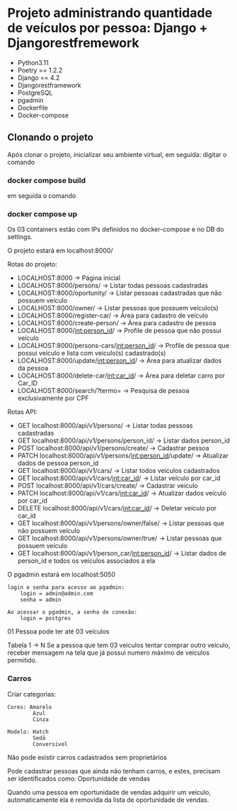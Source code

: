 
# Projeto administrando quantidade de veículos por pessoa: Django + Djangorestfremework


 - Python3.11
 - Poetry == 1.2.2
 - Django == 4.2
 - Djangorestframework
 - PostgreSQL
 - pgadmin
 - Dockerfile
 - Docker-compose

## Clonando o projeto
Após clonar o projeto, inicializar seu ambiente virtual, em seguida:
digitar o comando 
###    docker compose build
em seguida o comando
###    docker compose up

Os 03 containers estão com IPs definidos no docker-compose e no DB do settings.

O projeto estará em localhost:8000/

Rotas do projeto:
 - LOCALHOST:8000 → Página inicial
 - LOCALHOST:8000/persons/ → Listar todas pessoas cadastradas
 - LOCALHOST:8000/oportunity/ → Listar pessoas cadastradas que não possuem veículo
 - LOCALHOST:8000/owner/ → Listar pessoas que possuem veículo(s)
 - LOCALHOST:8000/register-car/ → Área para cadastro de veículo
 - LOCALHOST:8000/create-person/ → Área para cadastro de pessoa
 - LOCALHOST:8000/<int:person_id>/ → Profile de pessoa que não possui veículo
 - LOCALHOST:8000/persons-cars/<int:person_id>/ → Profile de pessoa que possui veículo e lista com veículo(s) cadastrado(s)
 - LOCALHOST:8000/update/<int:person_id>/ → Área para atualizar dados da pessoa
 - LOCALHOST:8000/delete-car/<int:car_id>/ → Área para deletar carro por Car_ID
 - LOCALHOST:8000/search/?termo= → Pesquisa de pessoa exclusivamente por CPF

Rotas API:
 - GET    localhost:8000/api/v1/persons/ → Listar todas pessoas cadastradas
 - GET    localhost:8000/api/v1/persons/person_id/ → Listar dados person_id
 - POST   localhost:8000/api/v1/persons/create/ → Cadastrar pessoa
 - PATCH  localhost:8000/api/v1/persons/<int:person_id>/update/ → Atualizar dados de pessoa person_id
 - GET    localhost:8000/api/v1/cars/ → Listar todos veículos cadastrados
 - GET    localhost:8000/api/v1/cars/<int:car_id>/ → Listar veículo por car_id
 - POST   localhost:8000/api/v1/cars/create/ → Cadastrar veículo
 - PATCH  localhost:8000/api/v1/cars/<int:car_id>/ → Atualizar dados veículo por car_id
 - DELETE localhost:8000/api/v1/cars/<int:car_id>/ → Deletar veículo por car_id
 - GET    localhost:8000/api/v1/persons/owner/false/ → Listar pessoas que não possuem veículo
 - GET    localhost:8000/api/v1/persons/owner/true/ → Listar pessoas que possuem veículo
 - GET    localhost:8000/api/v1/person_car/<int:person_id>/ → Listar dados de person_id e todos os veículos associados a ela

O pgadmin estará em localhost:5050

    login e senha para acesso ao pgadmin:
        login = admin@admin.com
        senha = admin

    Ao acessar o pgadmin, a senha de conexão:
        login = postgres


01 Pessoa pode ter até 03 veículos

Tabela 1 -> N
Se a pessoa que tem 03 veículos tentar comprar outro veículo, receber
mensagem na tela que já possui numero máximo de veículos permitido.

### Carros

Criar categorias:

    Cores: Amarelo
            Azul
            Cinza

    Modelo: Hatch
            Sedã
            Conversivel

Não pode existir carros cadastrados sem proprietários

Pode cadastrar pessoas que ainda não tenham carros, e estes, precisam ser
identificados como: Oportunidade de vendas

Quando uma pessoa em oportunidade de vendas adquirir um veículo, 
automaticamente ela é removida da lista de oportunidade de vendas.
